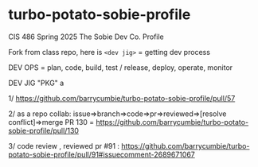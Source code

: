 # turbo-potato-sobie-profile
CIS 486 Spring 2025 The Sobie Dev Co. Profile 

Fork from class repo, here is `<dev jig>` = getting dev process

DEV OPS = plan, code, build, test / release, deploy, operate, monitor

DEV JIG  "PKG" 
a

1/
https://github.com/barrycumbie/turbo-potato-sobie-profile/pull/57

2/ as a repo collab: issue=>branch=>code=>pr=>reviewed=>[resolve conflict]=>merge
PR 130 = https://github.com/barrycumbie/turbo-potato-sobie-profile/pull/130
  
3/ code review ,
reviewed pr #91 : https://github.com/barrycumbie/turbo-potato-sobie-profile/pull/91#issuecomment-2689671067

